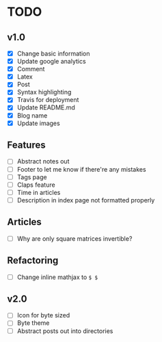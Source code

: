 # TODO

## v1.0

- [x] Change basic information
- [x] Update google analytics
- [x] Comment
- [x] Latex
- [x] Post
- [x] Syntax highlighting
- [x] Travis for deployment
- [x] Update README.md
- [x] Blog name
- [x] Update images

## Features

- [ ] Abstract notes out
- [ ] Footer to let me know if there're any mistakes
- [ ] Tags page
- [ ] Claps feature
- [ ] Time in articles
- [ ] Description in index page not formatted properly

## Articles
- [ ] Why are only square matrices invertible?

## Refactoring
- [ ] Change inline mathjax to `$ $`

## v2.0

- [ ] Icon for byte sized
- [ ] Byte theme
- [ ] Abstract posts out into directories
